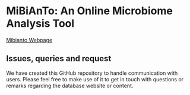 # MiBiAnTo: An Online Microbiome Analysis Tool

[Mibianto Webpage](https://www.ccb.uni-saarland.de/mibianto)

## Issues, queries and request

We have created this GitHub repository to handle communication with users. Please feel free to make use of it to get in touch with questions or remarks regarding the database website or content.
